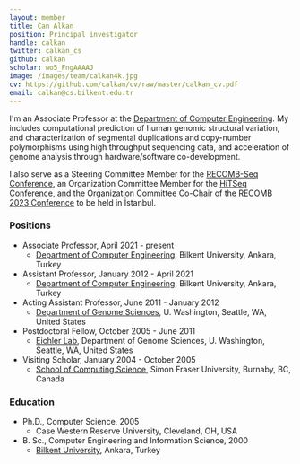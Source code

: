 ```yaml
---
layout: member
title: Can Alkan
position: Principal investigator
handle: calkan
twitter: calkan_cs
github: calkan
scholar: wo5_FngAAAAJ
image: /images/team/calkan4k.jpg
cv: https://github.com/calkan/cv/raw/master/calkan_cv.pdf
email: calkan@cs.bilkent.edu.tr
---
```


I'm an Associate Professor at the [Department of Computer Engineering](http://www.cs.bilkent.edu.tr/). My includes computational prediction of human genomic structural variation, and characterization of segmental duplications and copy-number polymorphisms using high throughput sequencing data, and acceleration of genome analysis through hardware/software co-development.

I also serve as a Steering Committee Member for the [RECOMB-Seq Conference](https://recomb-seq.github.io/), an Organization Committee Member for the [HiTSeq Conference](http://hitseq.org/), and the Organization Committee Co-Chair of the [RECOMB 2023 Conference](http://recomb2023.bilkent.edu.tr/) to be held in İstanbul.

### Positions

- Associate Professor, April 2021 - present
  - [Department of Computer Engineering](http://www.cs.bilkent.edu.tr/), Bilkent University, Ankara, Turkey
- Assistant Professor, January 2012 - April 2021
  - [Department of Computer Engineering](http://www.cs.bilkent.edu.tr/), Bilkent University, Ankara, Turkey
- Acting Assistant Professor, June 2011 - January 2012
  - [Department of Genome Sciences](http://www.gs.washington.edu/), U. Washington, Seattle, WA, United States
- Postdoctoral Fellow, October 2005 - June 2011
  - [Eichler Lab](http://eichlerlab.gs.washington.edu/), Department of Genome Sciences, U. Washington, Seattle, WA, United States
- Visiting Scholar, January 2004 - October 2005
  - [School of Computing Science](http://cs.sfu.ca/), Simon Fraser University, Burnaby, BC, Canada

### Education

- Ph.D., Computer Science, 2005
  - Case Western Reserve University, Cleveland, OH, USA
- B. Sc., Computer Engineering and Information Science, 2000
  - [Bilkent University](http://www.cs.bilkent.edu.tr/), Ankara, Turkey


